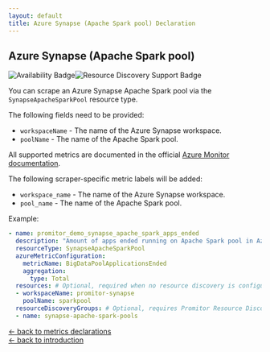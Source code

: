 ```yaml
---
layout: default
title: Azure Synapse (Apache Spark pool) Declaration
---
```


## Azure Synapse (Apache Spark pool)

![Availability Badge](https://img.shields.io/badge/Available%20Starting-v2.1-green.svg)![Resource Discovery Support Badge](https://img.shields.io/badge/Support%20for%20Resource%20Discovery-Yes-green.svg)

You can scrape an Azure Synapse Apache Spark pool via the `SynapseApacheSparkPool` resource type.

The following fields need to be provided:

- `workspaceName` - The name of the Azure Synapse workspace.
- `poolName` - The name of the Apache Spark pool.

All supported metrics are documented in the official [Azure Monitor documentation](https://docs.microsoft.com/en-us/azure/azure-monitor/platform/metrics-supported#microsoftsynapseworkspacesbigdatapools).

The following scraper-specific metric labels will be added:

- `workspace_name` - The name of the Azure Synapse workspace.
- `pool_name` - The name of the Apache Spark pool.

Example:

```yaml
- name: promitor_demo_synapse_apache_spark_apps_ended
  description: "Amount of apps ended running on Apache Spark pool in Azure Synapse"
  resourceType: SynapseApacheSparkPool
  azureMetricConfiguration:
    metricName: BigDataPoolApplicationsEnded
    aggregation:
      type: Total
  resources: # Optional, required when no resource discovery is configured
  - workspaceName: promitor-synapse
    poolName: sparkpool
  resourceDiscoveryGroups: # Optional, requires Promitor Resource Discovery agent (https://promitor.io/concepts/how-it-works#using-resource-discovery)
  - name: synapse-apache-spark-pools
```

<!-- markdownlint-disable MD033 -->
[&larr; back to metrics declarations](/configuration/v2.x/metrics)<br />
[&larr; back to introduction](/)
<!-- markdownlint-enable -->
